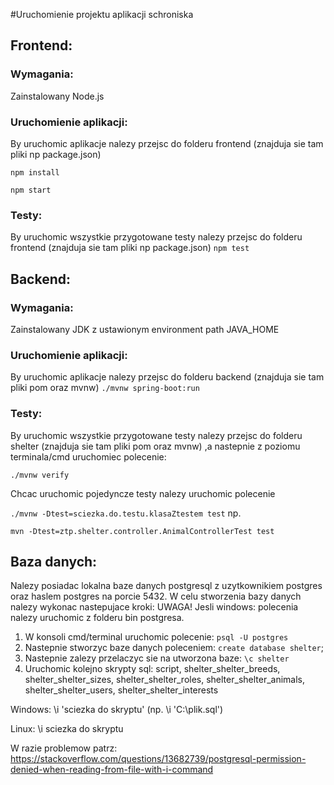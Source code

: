 #Uruchomienie projektu aplikacji schroniska

##


## Frontend:
### Wymagania:
Zainstalowany Node.js

### Uruchomienie aplikacji:
By uruchomic aplikacje nalezy przejsc do folderu frontend (znajduja sie tam pliki np package.json)

`npm install`

`npm start`


### Testy:
By uruchomic wszystkie przygotowane testy nalezy przejsc do folderu frontend (znajduja sie tam pliki np package.json) 
`npm test`

## Backend:
### Wymagania:
Zainstalowany JDK z ustawionym environment path JAVA_HOME 

### Uruchomienie aplikacji:
By uruchomic aplikacje nalezy przejsc do folderu backend (znajduja sie tam pliki pom oraz mvnw)
`./mvnw spring-boot:run`

### Testy:
By uruchomic wszystkie przygotowane testy nalezy przejsc do folderu shelter (znajduja sie tam pliki pom oraz mvnw) 
,a nastepnie z poziomu terminala/cmd uruchomiec polecenie: 

`./mvnw verify` 

Chcac uruchomic pojedyncze testy nalezy
uruchomic polecenie 

`./mvnw -Dtest=sciezka.do.testu.klasaZtestem test` np. 

`mvn -Dtest=ztp.shelter.controller.AnimalControllerTest test`


## Baza danych:
Nalezy posiadac lokalna baze danych postgresql z uzytkownikiem postgres oraz haslem postgres
na porcie 5432. 
W celu stworzenia bazy danych nalezy wykonac nastepujace kroki:
UWAGA! Jesli windows: polecenia nalezy uruchomic z folderu bin postgresa.
1. W konsoli cmd/terminal uruchomic polecenie: `psql -U postgres`
2. Nastepnie stworzyc baze danych poleceniem: `create database shelter`;
3. Nastepnie zalezy przelaczyc sie na utworzona baze: `\c shelter`
4. Uruchomic kolejno skrypty sql: script, shelter_shelter_breeds, shelter_shelter_sizes, 
shelter_shelter_roles, shelter_shelter_animals, shelter_shelter_users, shelter_shelter_interests

Windows: \i 'sciezka do skryptu' (np. \i 'C:\\plik.sql')

Linux: \i sciezka do skryptu

W razie problemow patrz:
https://stackoverflow.com/questions/13682739/postgresql-permission-denied-when-reading-from-file-with-i-command
